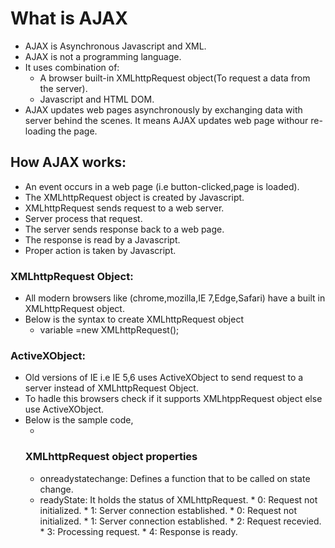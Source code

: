 What is AJAX
===================================

 * AJAX is Asynchronous Javascript and XML.
 * AJAX is not a programming language.
 * It uses combination of:
     * A browser built-in XMLhttpRequest object(To request a data from the server).
     * Javascript and HTML DOM.
  * AJAX updates web pages asynchronously by exchanging data with server behind the scenes. It means AJAX updates web page withour re-loading the page.
  
  
## How AJAX works:
    
   * An event occurs in a web page (i.e button-clicked,page is loaded).
   * The XMLhttpRequest object is created by Javascript.
   * XMLhttpRequest sends request to a web server.
   * Server process that request.
   * The server sends response back to a web page.
   * The response is read by a Javascript.
   * Proper action is taken by Javascript.
    
 ### XMLhttpRequest Object:
 
   * All modern browsers like (chrome,mozilla,IE 7,Edge,Safari) have a built in XMLhttpRequest object.
   * Below is the syntax to create XMLhttpRequest object
       * variable =new XMLhttpRequest();
       
  ### ActiveXObject:
   
   * Old versions of IE i.e IE 5,6 uses ActiveXObject to send request to a server instead of XMLhttpRequest Object.
   * To hadle this browsers check if it supports XMLhtppRequest object else use ActiveXObject.
   * Below is the sample code,
       * <script>
         * function loadDoc(){
          * var xhttp:
           * if(window.XMLhttpRequest){
           * //code for moderns browsers 
            * xhttp=new XMLhttpRequest();
           * }
           * else{
            * xhttp=new ActiveXObject();
            * }
            * xhttp.onreadystatechange = function() {
                * if (this.readyState == 4 && this.status == 200) {
                * document.getElementById("demo").innerHTML = this.responseText;
               * }
            * };
         * xhttp.open("GET", "ajax_info.txt", true);
         * xhttp.send();
         * }
     </script>
     
### XMLhttpRequest object properties
  
   * onreadystatechange: Defines a function that to be called on state change.
   * readyState: It holds the status of XMLhttpRequest.
                * 0: Request not initialized.
                * 1: Server connection established.
           *  0: Request not initialized.
           *  1: Server connection established.
           *  2: Request recevied.
           *  3: Processing request.
           *  4: Response is ready.
    

  
  
  
  
